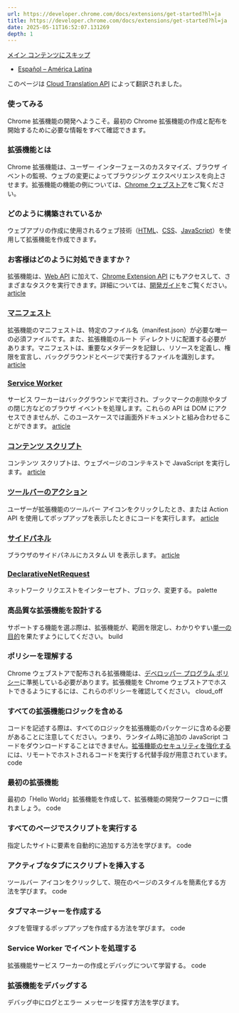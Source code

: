 ```yaml
---
url: https://developer.chrome.com/docs/extensions/get-started?hl=ja
title: https://developer.chrome.com/docs/extensions/get-started?hl=ja
date: 2025-05-11T16:52:07.131269
depth: 1
---
```


[ メイン コンテンツにスキップ ](https://developer.chrome.com/docs/extensions/get-started?hl=ja#main-content)
  * [Español – América Latina](https://developer.chrome.com/docs/extensions/get-started?hl=es-419)




このページは [Cloud Translation API](https://cloud.google.com/translate/?hl=ja) によって翻訳されました。 


###  使ってみる 
Chrome 拡張機能の開発へようこそ。最初の Chrome 拡張機能の作成と配布を開始するために必要な情報をすべて確認できます。 
###  拡張機能とは 
Chrome 拡張機能は、ユーザー インターフェースのカスタマイズ、ブラウザ イベントの監視、ウェブの変更によってブラウジング エクスペリエンスを向上させます。拡張機能の機能の例については、[Chrome ウェブストア](https://chromewebstore.google.com/?hl=ja)をご覧ください。 
###  どのように構築されているか 
ウェブアプリの作成に使用されるウェブ技術（[HTML](https://web.dev/learn/html?hl=ja)、[CSS](https://web.dev/learn/css?hl=ja)、[JavaScript](https://developer.mozilla.org/docs/Learn/JavaScript)）を使用して拡張機能を作成できます。 
###  お客様はどのように対処できますか？ 
拡張機能は、[Web API](https://developer.mozilla.org/docs/Web/API) に加えて、[Chrome Extension API](https://developer.chrome.com/docs/extensions/reference?hl=ja) にもアクセスして、さまざまなタスクを実行できます。詳細については、[開発ガイド](https://developer.chrome.com/docs/extensions/develop?hl=ja)をご覧ください。 
[ article  ](https://developer.chrome.com/docs/extensions/reference/manifest?hl=ja)
###  [ マニフェスト ](https://developer.chrome.com/docs/extensions/reference/manifest?hl=ja)
拡張機能のマニフェストは、特定のファイル名（manifest.json）が必要な唯一の必須ファイルです。また、拡張機能のルート ディレクトリに配置する必要があります。マニフェストは、重要なメタデータを記録し、リソースを定義し、権限を宣言し、バックグラウンドとページで実行するファイルを識別します。 
[ article  ](https://developer.chrome.com/docs/extensions/develop/concepts/service-workers?hl=ja)
###  [ Service Worker ](https://developer.chrome.com/docs/extensions/develop/concepts/service-workers?hl=ja)
サービス ワーカーはバックグラウンドで実行され、ブックマークの削除やタブの閉じ方などのブラウザ イベントを処理します。これらの API は DOM にアクセスできませんが、このユースケースでは画面外ドキュメントと組み合わせることができます。 
[ article  ](https://developer.chrome.com/docs/extensions/develop/concepts/content-scripts?hl=ja)
###  [ コンテンツ スクリプト ](https://developer.chrome.com/docs/extensions/develop/concepts/content-scripts?hl=ja)
コンテンツ スクリプトは、ウェブページのコンテキストで JavaScript を実行します。 
[ article  ](https://developer.chrome.com/docs/extensions/reference/api/action?hl=ja)
###  [ ツールバーのアクション ](https://developer.chrome.com/docs/extensions/reference/api/action?hl=ja)
ユーザーが拡張機能のツールバー アイコンをクリックしたとき、または Action API を使用してポップアップを表示したときにコードを実行します。 
[ article  ](https://developer.chrome.com/docs/extensions/reference/api/sidePanel?hl=ja)
###  [ サイドパネル ](https://developer.chrome.com/docs/extensions/reference/api/sidePanel?hl=ja)
ブラウザのサイドパネルにカスタム UI を表示します。 
[ article  ](https://developer.chrome.com/docs/extensions/reference/api/declarativeNetRequest?hl=ja)
###  [ DeclarativeNetRequest ](https://developer.chrome.com/docs/extensions/reference/api/declarativeNetRequest?hl=ja)
ネットワーク リクエストをインターセプト、ブロック、変更する。 
palette 
###  高品質な拡張機能を設計する 
サポートする機能を選ぶ際は、拡張機能が、範囲を限定し、わかりやすい[単一の目的](https://developer.chrome.com/docs/webstore/program-policies/quality-guidelines-faq?hl=ja)を果たすようにしてください。 
build 
###  ポリシーを理解する 
Chrome ウェブストアで配布される拡張機能は、[デベロッパー プログラム ポリシー](https://developer.chrome.com/docs/webstore/program-policies?hl=ja)に準拠している必要があります。拡張機能を Chrome ウェブストアでホストできるようにするには、これらのポリシーを確認してください。 
cloud_off 
###  すべての拡張機能ロジックを含める 
コードを記述する際は、すべてのロジックを拡張機能のパッケージに含める必要があることに注意してください。つまり、ランタイム時に追加の JavaScript コードをダウンロードすることはできません。[拡張機能のセキュリティを強化する](https://developer.chrome.com/docs/extensions/migrating/improve-security?hl=ja)には、リモートでホストされるコードを実行する代替手段が用意されています。 
code 
###  最初の拡張機能 
最初の「Hello World」拡張機能を作成して、拡張機能の開発ワークフローに慣れましょう。 
code 
###  すべてのページでスクリプトを実行する 
指定したサイトに要素を自動的に追加する方法を学びます。 
code 
###  アクティブなタブにスクリプトを挿入する 
ツールバー アイコンをクリックして、現在のページのスタイルを簡素化する方法を学びます。 
code 
###  タブマネージャーを作成する 
タブを管理するポップアップを作成する方法を学びます。 
code 
###  Service Worker でイベントを処理する 
拡張機能サービス ワーカーの作成とデバッグについて学習する。 
code 
###  拡張機能をデバッグする 
デバッグ中にログとエラー メッセージを探す方法を学びます。 

